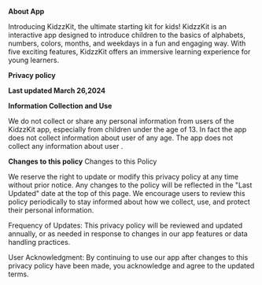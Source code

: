 **About App**

Introducing KidzzKit, the ultimate starting kit for kids! KidzzKit is an interactive app designed to introduce children to the basics of alphabets, numbers, colors, months, and weekdays in a fun and engaging way. With five exciting features, KidzzKit offers an immersive learning experience for young learners.

**Privacy policy**


**Last updated March 26,2024**


**Information Collection and Use**

We do not collect or share any personal information from users of the KidzzKit app, especially from children under the age of 13. In fact the app does not collect information about user of any age.
The app does not collect any information about user .

**Changes to this policy**
Changes to this Policy

We reserve the right to update or modify this privacy policy at any time without prior notice. Any changes to the policy will be reflected in the "Last Updated" date at the top of this page. We encourage users to review this policy periodically to stay informed about how we collect, use, and protect their personal information.

Frequency of Updates: This privacy policy will be reviewed and updated annually, or as needed in response to changes in our app features or data handling practices.

User Acknowledgment: By continuing to use our app after changes to this privacy policy have been made, you acknowledge and agree to the updated terms.


